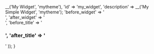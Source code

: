 <?php 

add_action('widgets_init', 'my_widgets');
function my_widgets() {
  register_sidebar(array(
    'name'          =>  __('My Widget', 'mytheme'),
    'id'            =>  'my_widget',
    'description'   =>  __('My Simple Widget', 'mytheme');
    'before_widget' =>  '<section class="my-widget">',
    'after_widget'  =>  '</section>',
    'before_title'  =>  '<h3 class="my-widget-title">',
    'after_title'   =>  '</h3>'
  ));
}
